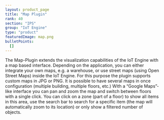 ```yaml
---
layout: product_page
title: "Map Plugin"
rank: 40
section: "IPS"
group: "IoT Engine"
type: "product"
featuredImage: map.png
bulletPoints:
  []
---
```

The Map-Plugin extends the visualization capabilities of the IoT Engine with a map based interface. Depending on the application, you can either integrate your own maps, e.g. a warehouse, or use street maps (using Open Street Maps) inside the IoT Engine. For this purpose the plugin supports custom maps in JPG or PNG. It is possible to have several maps in once configuration (multiple building, multiple floors, etc.)
With a “Google Maps”-like interface you can pan and zoom the map and switch between floors with a single click. You can click on a zone (part of a floor) to show all items in this area, use the search bar to search for a specific item (the map will automatically zoom to its location) or only show a filtered number of objects.
